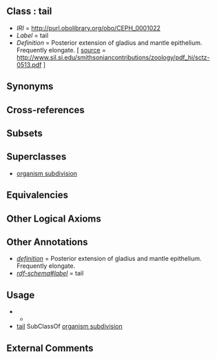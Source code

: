 
## Class : tail

 * *IRI* = http://purl.obolibrary.org/obo/CEPH_0001022
 * *Label* = tail
 * *Definition* = Posterior extension of gladius and mantle epithelium. Frequently elongate. [ [source](../../ce/source.md) = http://www.sil.si.edu/smithsoniancontributions/zoology/pdf_hi/sctz-0513.pdf ]

## Synonyms


## Cross-references


## Subsets


## Superclasses

 * [organism subdivision](../../UBERON/75/UBERON_0000475.md)

## Equivalencies


## Other Logical Axioms


## Other Annotations

 * *[definition](../../IAO/15/IAO_0000115.md)* = Posterior extension of gladius and mantle epithelium. Frequently elongate.
 * *[rdf-schema#label](../../el/rdf-schema#label.md)* = tail

## Usage

 * -
 * [tail](../../CEPH/22/CEPH_0001022.md) SubClassOf [organism subdivision](../../UBERON/75/UBERON_0000475.md)

## External Comments

